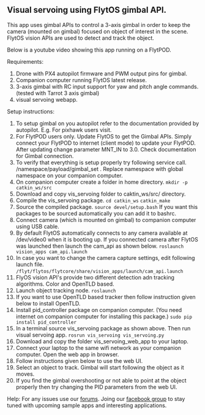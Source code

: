 Visual servoing using FlytOS gimbal API.
----------------------------------------

This app uses gimbal APIs to control a 3-axis gimbal in order to keep the camera (mounted on gimbal) focused on object of interest in the scene. FlytOS vision APIs are used to detect and track the object. 

Below is a youtube video showing this app running on a FlytPOD.


Requirements:
  1. Drone with PX4 autopilot firmware and PWM output pins for gimbal.
  2. Companion computer running FlytOS latest release.
  3. 3-axis gimbal with RC input support for yaw and pitch angle commands. (tested with Tarrot 3 axis gimbal)
  4. visual servoing webapp.
 
Setup instructions:
 1. To setup gimbal on you autopilot refer to the documentation provided by autopilot. E.g. For pixhawk users visit.
 2. For FlytPOD users only.
    Update FlytOS to get the Gimbal APIs. Simply connect your FlytPOD to internet (client mode) to update your FlytPOD.
    After updating change parameter MNT_IN to 3.0. Check documentation for Gimbal connection.
 3. To verify that everything is setup properly try following service call. /namespace/payload/gimbal_set . Replace namespace with global namespace on your companion computer. 
 4. On companion computer create a folder in home directory.
   `mkdir -p catkin_ws/src`
 5. Download and copy vis_servoing folder to caktin_ws/src/ directory.
 6. Compile the vis_servoing package.
    `cd catkin_ws`
    `catkin_make`
 7. Source the compiled package.
    `source devel/setup.bash`
    If you want this packages to be sourced automatically you can add it to bashrc.
 8. Connect camera (which is mounted on gimbal) to companion computer using USB cable. 
 9. By default FlytOS automatically connects to any camera available at /dev/video0 when it is booting up. If you connected camera after FlytOS was launched then launch the cam_api as shown below.
    `roslaunch vision_apps cam_api.launch`
 10. In case you want to change the camera capture settings, edit following launch file.
    `/flyt/flytos/flytcore/share/vision_apps/launch/cam_api.launch`
 11. FlyOS vision API's provide two different detection adn tracking algorithms. Color and OpenTLD based.
 12. Launch object tracking node.
    `roslaunch`
 13. If you want to use OpenTLD based tracker then follow instruction given below to install OpenTLD.
 14. Install pid_controller package on companion computer. (You need internet on companion computer for installing this package.)
     `sudo pip install pid_controller`
 14. In a terminal source vis_servoing package as shown above. Then run visual servoing app.
     `rosrun vis_servoing vis_servoing.py`
 15. Download and copy the folder vis_servoing_web_app to your laptop.
 16. Connect your laptop to the same wifi network as your companion computer. Open the web app in browser.
 17. Follow instructions given below to use the web UI.
 18. Select an object to track. Gimbal will start following the object as it moves.
 19. If you find the gimbal overshooting or not able to point at the object properly then try changing the PID parameters from the web UI.
 
 
 Help: 
 For any issues use our [forums](forums.flytbase.com). Joing our [facebook group](https://www.facebook.com/groups/flytos/) to stay tuned with upcoming sample apps and interesting applications. 